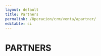 ```yaml
---
layout: default
title: Partners
permalink: /Operacion/crm/venta/apartner/
editable: si
---
```


# PARTNERS

